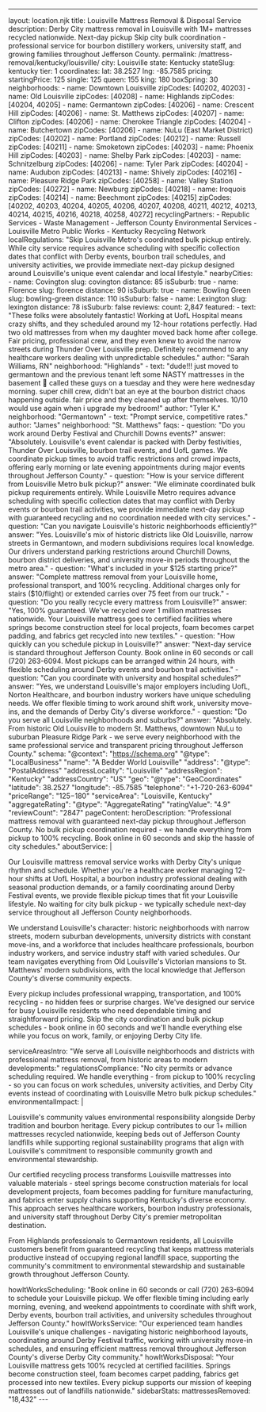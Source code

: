 ---
layout: location.njk
title: Louisville Mattress Removal & Disposal Service
description: Derby City mattress removal in Louisville with 1M+ mattresses recycled nationwide. Next-day pickup Skip city bulk coordination - professional service for bourbon distillery workers, university staff, and growing families throughout Jefferson County.
permalink: /mattress-removal/kentucky/louisville/
city: Louisville state: Kentucky stateSlug: kentucky tier: 1 coordinates: lat: 38.2527 lng: -85.7585 pricing: startingPrice: 125 single: 125 queen: 155 king: 180 boxSpring: 30 neighborhoods: - name: Downtown Louisville zipCodes: [40202, 40203] - name: Old Louisville zipCodes: [40208] - name: Highlands zipCodes: [40204, 40205] - name: Germantown zipCodes: [40206] - name: Crescent Hill zipCodes: [40206] - name: St. Matthews zipCodes: [40207] - name: Clifton zipCodes: [40206] - name: Cherokee Triangle zipCodes: [40204] - name: Butchertown zipCodes: [40206] - name: NuLu (East Market District) zipCodes: [40202] - name: Portland zipCodes: [40212] - name: Russell zipCodes: [40211] - name: Smoketown zipCodes: [40203] - name: Phoenix Hill zipCodes: [40203] - name: Shelby Park zipCodes: [40203] - name: Schnitzelburg zipCodes: [40206] - name: Tyler Park zipCodes: [40204] - name: Audubon zipCodes: [40213] - name: Shively zipCodes: [40216] - name: Pleasure Ridge Park zipCodes: [40258] - name: Valley Station zipCodes: [40272] - name: Newburg zipCodes: [40218] - name: Iroquois zipCodes: [40214] - name: Beechmont zipCodes: [40215] zipCodes: [40202, 40203, 40204, 40205, 40206, 40207, 40208, 40211, 40212, 40213, 40214, 40215, 40216, 40218, 40258, 40272] recyclingPartners: - Republic Services - Waste Management - Jefferson County Environmental Services - Louisville Metro Public Works - Kentucky Recycling Network localRegulations: "Skip Louisville Metro's coordinated bulk pickup entirely. While city service requires advance scheduling with specific collection dates that conflict with Derby events, bourbon trail schedules, and university activities, we provide immediate next-day pickup designed around Louisville's unique event calendar and local lifestyle." nearbyCities: - name: Covington slug: covington distance: 85 isSuburb: true - name: Florence slug: florence distance: 90 isSuburb: true - name: Bowling Green slug: bowling-green distance: 110 isSuburb: false - name: Lexington slug: lexington distance: 78 isSuburb: false reviews: count: 2,847 featured: - text: "These folks were absolutely fantastic! Working at UofL Hospital means crazy shifts, and they scheduled around my 12-hour rotations perfectly. Had two old mattresses from when my daughter moved back home after college. Fair pricing, professional crew, and they even knew to avoid the narrow streets during Thunder Over Louisville prep. Definitely recommend to any healthcare workers dealing with unpredictable schedules." author: "Sarah Williams, RN" neighborhood: "Highlands" - text: "dude!!! just moved to germantown and the previous tenant left some NASTY mattresses in the basement 🤮 called these guys on a tuesday and they were here wednesday morning. super chill crew, didn't bat an eye at the bourbon district chaos happening outside. fair price and they cleaned up after themselves. 10/10 would use again when i upgrade my bedroom!" author: "Tyler K." neighborhood: "Germantown" - text: "Prompt service, competitive rates." author: "James" neighborhood: "St. Matthews" faqs: - question: "Do you work around Derby Festival and Churchill Downs events?" answer: "Absolutely. Louisville's event calendar is packed with Derby festivities, Thunder Over Louisville, bourbon trail events, and UofL games. We coordinate pickup times to avoid traffic restrictions and crowd impacts, offering early morning or late evening appointments during major events throughout Jefferson County." - question: "How is your service different from Louisville Metro bulk pickup?" answer: "We eliminate coordinated bulk pickup requirements entirely. While Louisville Metro requires advance scheduling with specific collection dates that may conflict with Derby events or bourbon trail activities, we provide immediate next-day pickup with guaranteed recycling and no coordination needed with city services." - question: "Can you navigate Louisville's historic neighborhoods efficiently?" answer: "Yes. Louisville's mix of historic districts like Old Louisville, narrow streets in Germantown, and modern subdivisions requires local knowledge. Our drivers understand parking restrictions around Churchill Downs, bourbon district deliveries, and university move-in periods throughout the metro area." - question: "What's included in your $125 starting price?" answer: "Complete mattress removal from your Louisville home, professional transport, and 100% recycling. Additional charges only for stairs ($10/flight) or extended carries over 75 feet from our truck." - question: "Do you really recycle every mattress from Louisville?" answer: "Yes, 100% guaranteed. We've recycled over 1 million mattresses nationwide. Your Louisville mattress goes to certified facilities where springs become construction steel for local projects, foam becomes carpet padding, and fabrics get recycled into new textiles." - question: "How quickly can you schedule pickup in Louisville?" answer: "Next-day service is standard throughout Jefferson County. Book online in 60 seconds or call (720) 263-6094. Most pickups can be arranged within 24 hours, with flexible scheduling around Derby events and bourbon trail activities." - question: "Can you coordinate with university and hospital schedules?" answer: "Yes, we understand Louisville's major employers including UofL, Norton Healthcare, and bourbon industry workers have unique scheduling needs. We offer flexible timing to work around shift work, university move-ins, and the demands of Derby City's diverse workforce." - question: "Do you serve all Louisville neighborhoods and suburbs?" answer: "Absolutely. From historic Old Louisville to modern St. Matthews, downtown NuLu to suburban Pleasure Ridge Park - we serve every neighborhood with the same professional service and transparent pricing throughout Jefferson County." schema: "@context": "https://schema.org" "@type": "LocalBusiness" "name": "A Bedder World Louisville" "address": "@type": "PostalAddress" "addressLocality": "Louisville" "addressRegion": "Kentucky" "addressCountry": "US" "geo": "@type": "GeoCoordinates" "latitude": 38.2527 "longitude": -85.7585 "telephone": "+1-720-263-6094" "priceRange": "$125-$180" "serviceArea": "Louisville, Kentucky" "aggregateRating": "@type": "AggregateRating" "ratingValue": "4.9" "reviewCount": "2847" pageContent: heroDescription: "Professional mattress removal with guaranteed next-day pickup throughout Jefferson County. No bulk pickup coordination required - we handle everything from pickup to 100% recycling. Book online in 60 seconds and skip the hassle of city schedules." aboutService: | <p>Our Louisville mattress removal service works with Derby City's unique rhythm and schedule. Whether you're a healthcare worker managing 12-hour shifts at UofL Hospital, a bourbon industry professional dealing with seasonal production demands, or a family coordinating around Derby Festival events, we provide flexible pickup times that fit your Louisville lifestyle. No waiting for city bulk pickup - we typically schedule next-day service throughout all Jefferson County neighborhoods.</p> <p>We understand Louisville's character: historic neighborhoods with narrow streets, modern suburban developments, university districts with constant move-ins, and a workforce that includes healthcare professionals, bourbon industry workers, and service industry staff with varied schedules. Our team navigates everything from Old Louisville's Victorian mansions to St. Matthews' modern subdivisions, with the local knowledge that Jefferson County's diverse community expects.</p> <p>Every pickup includes professional wrapping, transportation, and 100% recycling - no hidden fees or surprise charges. We've designed our service for busy Louisville residents who need dependable timing and straightforward pricing. Skip the city coordination and bulk pickup schedules - book online in 60 seconds and we'll handle everything else while you focus on work, family, or enjoying Derby City life.</p> serviceAreasIntro: "We serve all Louisville neighborhoods and districts with professional mattress removal, from historic areas to modern developments:" regulationsCompliance: "No city permits or advance scheduling required. We handle everything - from pickup to 100% recycling - so you can focus on work schedules, university activities, and Derby City events instead of coordinating with Louisville Metro bulk pickup schedules." environmentalImpact: | <p>Louisville's community values environmental responsibility alongside Derby tradition and bourbon heritage. Every pickup contributes to our 1+ million mattresses recycled nationwide, keeping beds out of Jefferson County landfills while supporting regional sustainability programs that align with Louisville's commitment to responsible community growth and environmental stewardship.</p> <p>Our certified recycling process transforms Louisville mattresses into valuable materials - steel springs become construction materials for local development projects, foam becomes padding for furniture manufacturing, and fabrics enter supply chains supporting Kentucky's diverse economy. This approach serves healthcare workers, bourbon industry professionals, and university staff throughout Derby City's premier metropolitan destination.</p> <p>From Highlands professionals to Germantown residents, all Louisville customers benefit from guaranteed recycling that keeps mattress materials productive instead of occupying regional landfill space, supporting the community's commitment to environmental stewardship and sustainable growth throughout Jefferson County.</p> howItWorksScheduling: "Book online in 60 seconds or call (720) 263-6094 to schedule your Louisville pickup. We offer flexible timing including early morning, evening, and weekend appointments to coordinate with shift work, Derby events, bourbon trail activities, and university schedules throughout Jefferson County." howItWorksService: "Our experienced team handles Louisville's unique challenges - navigating historic neighborhood layouts, coordinating around Derby Festival traffic, working with university move-in schedules, and ensuring efficient mattress removal throughout Jefferson County's diverse Derby City community." howItWorksDisposal: "Your Louisville mattress gets 100% recycled at certified facilities. Springs become construction steel, foam becomes carpet padding, fabrics get processed into new textiles. Every pickup supports our mission of keeping mattresses out of landfills nationwide." sidebarStats: mattressesRemoved: "18,432" ---